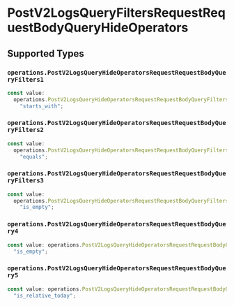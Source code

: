 # PostV2LogsQueryFiltersRequestRequestBodyQueryHideOperators


## Supported Types

### `operations.PostV2LogsQueryHideOperatorsRequestRequestBodyQueryFilters1`

```typescript
const value:
  operations.PostV2LogsQueryHideOperatorsRequestRequestBodyQueryFilters1 =
    "starts_with";
```

### `operations.PostV2LogsQueryHideOperatorsRequestRequestBodyQueryFilters2`

```typescript
const value:
  operations.PostV2LogsQueryHideOperatorsRequestRequestBodyQueryFilters2 =
    "equals";
```

### `operations.PostV2LogsQueryHideOperatorsRequestRequestBodyQueryFilters3`

```typescript
const value:
  operations.PostV2LogsQueryHideOperatorsRequestRequestBodyQueryFilters3 =
    "is_empty";
```

### `operations.PostV2LogsQueryHideOperatorsRequestRequestBodyQuery4`

```typescript
const value: operations.PostV2LogsQueryHideOperatorsRequestRequestBodyQuery4 =
  "is_empty";
```

### `operations.PostV2LogsQueryHideOperatorsRequestRequestBodyQuery5`

```typescript
const value: operations.PostV2LogsQueryHideOperatorsRequestRequestBodyQuery5 =
  "is_relative_today";
```

